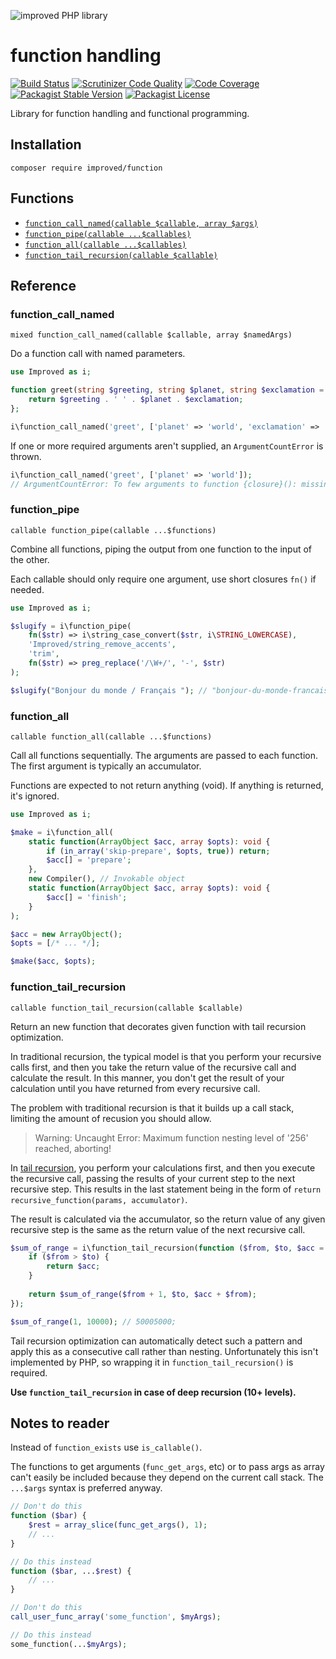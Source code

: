 ![improved PHP library](https://user-images.githubusercontent.com/100821/46372249-e5eb7500-c68a-11e8-801a-2ee57da3e5e3.png)

# function handling

[![Build Status](https://travis-ci.org/improved-php-library/function.svg?branch=master)](https://travis-ci.org/improved-php-library/function)
[![Scrutinizer Code Quality](https://scrutinizer-ci.com/g/improved-php-library/function/badges/quality-score.png?b=master)](https://scrutinizer-ci.com/g/improved-php-library/function/?branch=master)
[![Code Coverage](https://scrutinizer-ci.com/g/improved-php-library/function/badges/coverage.png?b=master)](https://scrutinizer-ci.com/g/improved-php-library/function/?branch=master)
[![Packagist Stable Version](https://img.shields.io/packagist/v/improved/function.svg)](https://packagist.org/packages/improved/function)
[![Packagist License](https://img.shields.io/packagist/l/improved/function.svg)](https://packagist.org/packages/improved/function)

Library for function handling and functional programming.

## Installation

    composer require improved/function

## Functions

* [`function_call_named(callable $callable, array $args)`](#function_call_named)
* [`function_pipe(callable ...$callables)`](#function_pipe)
* [`function_all(callable ...$callables)`](#function_all)
* [`function_tail_recursion(callable $callable)`](#function_tail_recursion)

## Reference

### function_call_named

    mixed function_call_named(callable $callable, array $namedArgs)
    
Do a function call with named parameters.

```php
use Improved as i;

function greet(string $greeting, string $planet, string $exclamation = '') {
    return $greeting . ' ' . $planet . $exclamation;
};

i\function_call_named('greet', ['planet' => 'world', 'exclamation' => '!', 'greeting' => 'hello']);
```

If one or more required arguments aren't supplied, an `ArgumentCountError` is thrown.

```php
i\function_call_named('greet', ['planet' => 'world']);
// ArgumentCountError: To few arguments to function {closure}(): missing greeting
```

### function_pipe

    callable function_pipe(callable ...$functions)

Combine all functions, piping the output from one function to the input of the other.

Each callable should only require one argument, use short closures `fn()` if needed.

```php
use Improved as i;

$slugify = i\function_pipe(
    fn($str) => i\string_case_convert($str, i\STRING_LOWERCASE),
    'Improved/string_remove_accents',
    'trim',
    fn($str) => preg_replace('/\W+/', '-', $str)
);

$slugify("Bonjour du monde / Français "); // "bonjour-du-monde-francais" 
```

### function_all

    callable function_all(callable ...$functions)

Call all functions sequentially. The arguments are passed to each function. The first argument is typically an
accumulator.

Functions are expected to not return anything (void). If anything is returned, it's ignored.

```php
use Improved as i;

$make = i\function_all(
    static function(ArrayObject $acc, array $opts): void {
        if (in_array('skip-prepare', $opts, true)) return;
        $acc[] = 'prepare';
    },
    new Compiler(), // Invokable object
    static function(ArrayObject $acc, array $opts): void {
        $acc[] = 'finish';
    }
);

$acc = new ArrayObject();
$opts = [/* ... */];

$make($acc, $opts);
```

### function_tail_recursion

    callable function_tail_recursion(callable $callable)

Return an new function that decorates given function with tail recursion optimization.

In traditional recursion, the typical model is that you perform your recursive calls first, and then you take the return
value of the recursive call and calculate the result. In this manner, you don't get the result of your calculation until
you have returned from every recursive call.

The problem with traditional recursion is that it builds up a call stack, limiting the amount of recusion you should
allow.

> Warning: Uncaught Error: Maximum function nesting level of '256' reached, aborting!

In [tail recursion](https://en.wikipedia.org/wiki/Tail_call), you perform your calculations first, and then you execute
the recursive call, passing the results of your current step to the next recursive step. This results in the last
statement being in the form of `return recursive_function(params, accumulator)`.

The result is calculated via the accumulator, so the return value of any given recursive step is the same as the return
value of the next recursive call.

```php
$sum_of_range = i\function_tail_recursion(function ($from, $to, $acc = 0) use (&$sum_of_range) {
    if ($from > $to) {
        return $acc;
    }
    
    return $sum_of_range($from + 1, $to, $acc + $from);
});

$sum_of_range(1, 10000); // 50005000;
```

Tail recursion optimization can automatically detect such a pattern and apply this as a consecutive call rather than
nesting. Unfortunately this isn't implemented by PHP, so wrapping it in `function_tail_recursion()` is required.

**Use `function_tail_recursion` in case of deep recursion (10+ levels).**

## Notes to reader

Instead of `function_exists` use `is_callable()`.

The functions to get arguments (`func_get_args`, etc) or to pass args as array can't easily be included because they
depend on the current call stack. The `...$args` syntax is preferred anyway.

```php
// Don't do this
function ($bar) {
    $rest = array_slice(func_get_args(), 1);
    // ...
}

// Do this instead
function ($bar, ...$rest) {
    // ...
}
```

```php
// Don't do this
call_user_func_array('some_function', $myArgs);

// Do this instead
some_function(...$myArgs);
```
